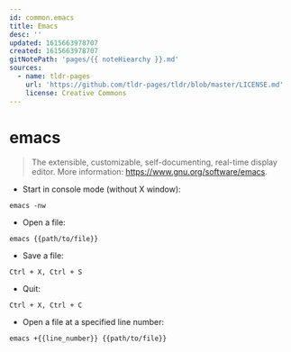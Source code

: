 ```yaml
---
id: common.emacs
title: Emacs
desc: ''
updated: 1615663978707
created: 1615663978707
gitNotePath: 'pages/{{ noteHiearchy }}.md'
sources:
  - name: tldr-pages
    url: 'https://github.com/tldr-pages/tldr/blob/master/LICENSE.md'
    license: Creative Commons
---
```

# emacs

> The extensible, customizable, self-documenting, real-time display editor.
> More information: <https://www.gnu.org/software/emacs>.

- Start in console mode (without X window):

`emacs -nw`

- Open a file:

`emacs {{path/to/file}}`

- Save a file:

`Ctrl + X, Ctrl + S`

- Quit:

`Ctrl + X, Ctrl + C`

- Open a file at a specified line number:

`emacs +{{line_number}} {{path/to/file}}`

